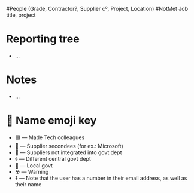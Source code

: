 #People (Grade, Contractor?, Supplier cº, Project, Location) #NotMet 
Job title, project
# Reporting tree
- …
# Notes
- …

# 🔑 Name emoji key
- 🟩 — Made Tech colleagues
- 🧰 — Supplier secondees (for ex.: Microsoft)
- 📯 — Suppliers not integrated into govt dept
- 🌀 — Different central govt dept
- 💠 — Local govt
- ☢ — Warning
- ‡ — Note that the user has a number in their email address, as well as their name